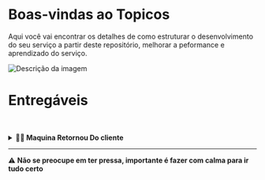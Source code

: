 # Boas-vindas ao Topicos

Aqui você vai encontrar os detalhes de como estruturar o desenvolvimento do seu serviço a partir deste repositório, melhorar a peformance e aprendizado do serviço.

![Descrição da imagem](https://campsbc.org.br/wp-content/uploads/2021/03/gato-no-pc.gif)

# Entregáveis

&nbsp;<details>
  <summary><strong>👨‍💻 Maquina Retornou Do cliente</strong></summary><br />

---
* <details>
  <summary>
  <h3>Formatação</h3>
  </summary>
  
     >Conferência da Tela
     
     >Conferência do Teclado
     
     >Conferência dos USB
     
     >Conferência do Áudio e Som
     
     >Conferência do Carregador
     
     >Atualização dos drivers
     
     >Atualização do Windows

</details>

---

⚠️ **Não se preocupe em ter pressa, importante é fazer com calma para ir tudo certo**

</details>
